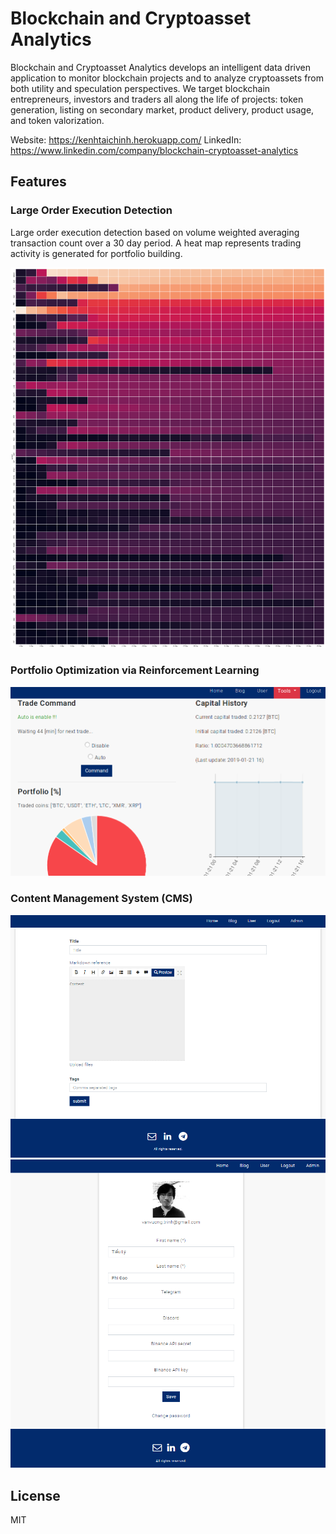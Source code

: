 # Blockchain and Cryptoasset Analytics

Blockchain and Cryptoasset Analytics develops an intelligent data driven application to monitor blockchain projects and to analyze cryptoassets from both utility and speculation perspectives. We target blockchain entrepreneurs, investors and traders all along the life of projects: token generation, listing on secondary market, product delivery, product usage, and token valorization.

Website: https://kenhtaichinh.herokuapp.com/
LinkedIn: https://www.linkedin.com/company/blockchain-cryptoasset-analytics

## Features

### Large Order Execution Detection

Large order execution detection based on volume weighted averaging transaction count over a 30 day period. A heat map represents trading activity is generated for portfolio building.

<img src="img/0.png" width="700">

### Portfolio Optimization via Reinforcement Learning

<img src="img/1.png" width="700">

### Content Management System (CMS)

<img src="img/2.png" width="700">

<img src="img/3.png" width="700">

## License

MIT
